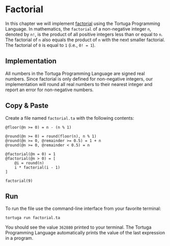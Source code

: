 # Factorial

In this chapter we will implement [factorial](https://en.wikipedia.org/wiki/Factorial) using the Tortuga Programming Language. In mathematics, the `factorial` of a non-negative integer `n`, denoted by `n!`, is the product of all positive integers less than or equal to `n`. The factorial of `n` also equals the product of `n` with the next smaller factorial. The factorial of `0` is equal to `1` (i.e., `0! = 1`).

## Implementation
 All numbers in the Tortuga Programming Language are signed real numbers. Since factorial is only defined for non-negative integers, our implementation will round all real numbers to their nearest integer and report an error for non-negative numbers.

## Copy & Paste
Create a file named `factorial.ta` with the following contents:

```tortuga
@floor(@n >= 0) = n - (n % 1)

@round(@n >= 0) = round(floor(n), n % 1)
@round(@n >= 0, @remainder >= 0.5) = 1 + n
@round(@n >= 0, @remainder < 0.5) = n

@factorial(@n = 0) = 1
@factorial(@n > 0) = [
    @i = round(n)
    i * factorial(i - 1)
]

factorial(9)
```

## Run
To run the file use the command-line interface from your favorite terminal:

```console
tortuga run factorial.ta
```

You should see the value `362880` printed to your terminal.
The Tortuga Programming Language automatically prints the value of the last expression in a program.